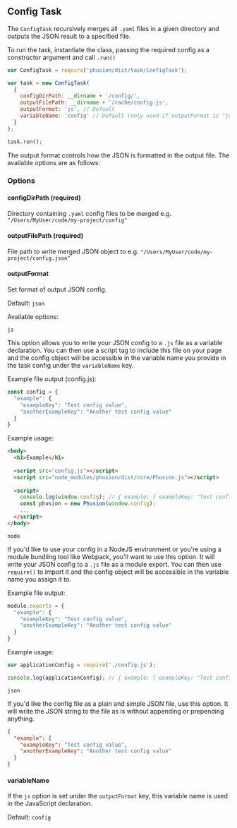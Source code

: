 
## Config Task  
  
 The `ConfigTask` recursively merges all `.yaml` files in a given directory and outputs the JSON result to a specified file.
 
 To run the task, instantiate the class, passing the required config as a constructor argument and call `.run()` 
 
```javascript
var ConfigTask = require('phusion/dist/task/ConfigTask');

var task = new ConfigTask(
  {
    configDirPath: __dirname + '/config/',
    outputFilePath: __dirname + '/cache/config.js',
    outputFormat: 'js', // Default
    variableName: 'config' // Default (only used if outputFormat is "js")
  }
);

task.run();
```

The output format controls how the JSON is formatted in the output file. The available options are as follows:

### Options

#### configDirPath (required)

Directory containing `.yaml` config files to be merged e.g. `"/Users/MyUser/code/my-project/config"`

#### outputFilePath (required)

File path to write merged JSON object to e.g. `"/Users/MyUser/code/my-project/config.json"` 

#### outputFormat

Set format of output JSON config.

Default: `json`

Available options:  

`js`
  

This option allows you to write your JSON config to a `.js` file as a variable declaration. You can then use a script tag to include this file on your page and the config object will be accessible in the variable name you provide in the task config under the `variableName` key.


Example file output (config.js):
```javascript
const config = {
  "example": {
    "exampleKey": "Test config value",
    "anotherExampleKey": "Another test config value"
  }
}
```

Example usage:
```html
<body>
  <h1>Example</h1>
  
  <script src="config.js"></script>
  <script src="node_modules/phusion/dist/core/Phusion.js"></script>
  
  <script>
    console.log(window.config); // { example: { exampleKey: "Test config value", anotherExampleKey: "Another test config value" } }
    const phusion = new Phusion(window.config);
    ...
  </script>
</body>

```
  
`node`

If you'd like to use your config in a NodeJS environment or you're using a module bundling tool like Webpack, you'll want to use this option. It will write your JSON config to a `.js` file as a module export. You can then use `require()` to import it and the config object will be accessible in the variable name you assign it to.

Example file output:
```javascript
module.exports = {
  "example": {
    "exampleKey": "Test config value",
    "anotherExampleKey": "Another test config value"
  }
}
```

Example usage:
```javascript
var applicationConfig = require('./config.js');

console.log(applicationConfig); // { example: { exampleKey: "Test config value", anotherExampleKey: "Another test config value" } }
```

`json`
  
 If you'd like the config file as a plain and simple JSON file, use this option. It will write the JSON string to the file as is without appending or prepending anything.
 
 ```json
 {
   "example": {
     "exampleKey": "Test config value",
     "anotherExampleKey": "Another test config value"
   }
 }
 ```
 
 #### variableName
 
 If the `js` option is set under the `outputFormat` key, this variable name is used in the JavaScript declaration.
 
 Default: `config`

 